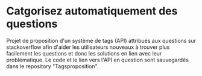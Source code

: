 # Catgorisez automatiquement des questions
Projet de proposition d'un système de tags (API) attribués aux questions sur stackoverflow afin d'aider les utilisateurs nouveaux à trouver plus facilement les questions et donc les solutions en lien avec leur problématique.  Le code et le lien vers l'API en question sont sauvegardés dans le repository "Tagsproposition".
